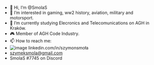 - 👋 Hi, I’m @SmolaS
- 👀 I’m interested in gaming, ww2 history, aviation, military and motorsport.
- 🌱 I’m currently studying Elecronics and Telecomunications on AGH in Kraków.
- 🎮 Member of AGH Code Industry.
- 📫 How to reach me:
-   ![image](https://github.com/SmolaS/SmolaS/assets/116088570/ac6ffc34-9e53-468b-992e-1fa419704a23) linkedin.com/in/szymonsmoła
-  szymeksmola@gmail.com
-  SmolaS #7745 on Discord



<!---
SmolaS/SmolaS is a ✨ special ✨ repository because its `README.md` (this file) appears on your GitHub profile.
You can click the Preview link to take a look at your changes.
--->
